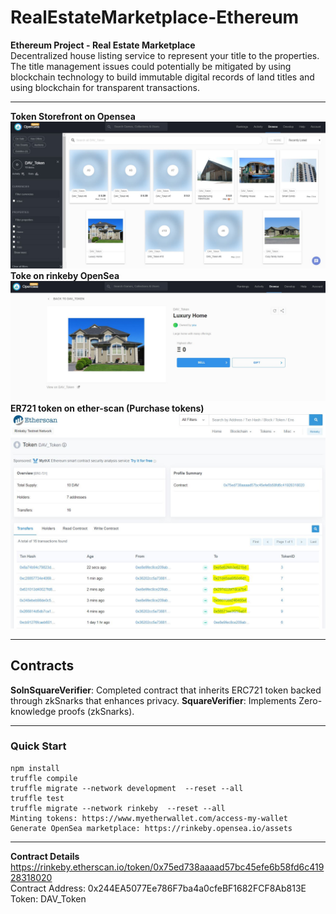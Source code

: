 # RealEstateMarketplace-Ethereum
**Ethereum Project - Real Estate Marketplace**  
Decentralized house listing service to represent your title to the properties.
The title management issues could potentially be mitigated by using blockchain technology to build immutable digital records of land titles and using blockchain for transparent transactions.
****
**Token Storefront on Opensea**
![image](https://github.com/DavidCLi/RealEstateMarketplace-Ethereum/blob/master/pics/OpenSea.JPG)   
**Toke on rinkeby OpenSea**
![image](https://github.com/DavidCLi/RealEstateMarketplace-Ethereum/blob/master/pics/Asset.JPG)   
**ER721 token on ether-scan (Purchase tokens)**
![image](https://github.com/DavidCLi/RealEstateMarketplace-Ethereum/blob/master/pics/Purchase.JPG)   
****
**Contracts**  
----
**SolnSquareVerifier**: Completed contract that inherits ERC721 token backed through zkSnarks that enhances privacy.
**SquareVerifier**: Implements Zero-knowledge proofs (zkSnarks).
****
### Quick Start
    npm install
    truffle compile
    truffle migrate --network development  --reset --all
    truffle test
    truffle migrate --network rinkeby  --reset --all
    Minting tokens: https://www.myetherwallet.com/access-my-wallet
    Generate OpenSea marketplace: https://rinkeby.opensea.io/assets
****
**Contract Details**    
https://rinkeby.etherscan.io/token/0x75ed738aaaad57bc45efe6b58fd6c41928318020  
Contract Address: 0x244EA5077Ee786F7ba4a0cfeBF1682FCF8Ab813E  
Token: DAV_Token
